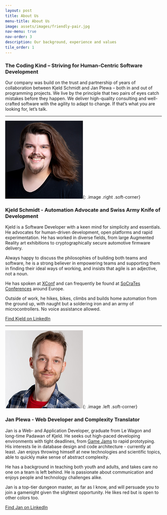 ```yaml
---
layout: post
title: About Us
menu-title: About Us
image: assets/images/friendly-pair.jpg
nav-menu: true
nav-order: 3
description: Our background, experience and values
tile_order: 1
---
```


### The Coding Kind – Striving for Human-Centric Software Development

Our company was build on the trust and partnership of years of collaboration 
between Kjeld Schmidt and Jan Plewa – both in and out of programming projects. 
We live by the principle that two pairs of eyes catch mistakes before they happen.
We deliver high-quality consulting and well-crafted software with the agility 
to adapt to change. If that’s what you are looking for, let’s talk.

---

![](assets/images/kjeld-headshot.jpg){: .image .right .soft-corner}


### Kjeld Schmidt - Automation Advocate and Swiss Army Knife of Development

Kjeld is a Software Developer with a keen mind for simplicity and essentials.
He advocates for human-driven development, open platforms and rapid 
experimentation. He has worked in diverse fields, from large Augmented Reality 
art exhibitions to cryptographically secure automotive firmware delivery.

Always happy to discuss the philosophies of building both teams and software, 
he is a strong believer in empowering teams and supporting them in finding their
ideal ways of working, and insists that agile is an adjective, not a noun.

He has spoken at [XConf](https://www.youtube.com/watch?v=d4tBLzQlRGU) and can
frequently be found at [SoCraTes Conferences](https://www.socrates-conference.de/home)
around Europe.

Outside of work, he hikes, bikes, climbs and builds home automation from the 
ground up, with naught but a soldering iron and an army of microcontrollers.
No voice assistance allowed.

[Find Kjeld on LinkedIn](https://www.linkedin.com/in/kjeld-schmidt/)

---

![](assets/images/jan-headshot.jpg){: .image .left .soft-corner}


### Jan Plewa - Web Developer and Complexity Translator

Jan is a Web- and Application Developer, graduate from Le Wagon and long-time 
Padawan of Kjeld. He seeks out high-paced developing environments with tight 
deadlines, from [Game Jams](https://itch.io/jam/pirate15/rate/2849539) to rapid
prototyping. His interests lie in database design and code architecture - 
currently at least. Jan enjoys throwing himself at new technologies and 
scientific topics, able to quickly make sense of abstract complexity.

He has a background in teaching both youth and adults, and takes care no one on
a team is left behind. He is passionate about communication and enjoys people
and technology challenges alike.

Jan is a top-tier dungeon master, as far as I know, and will persuade you to
join a gamenight given the slightest opportunity. He likes red but is open to
other colors too.

[Find Jan on LinkedIn](https://www.linkedin.com/in/jan-plewa/)
